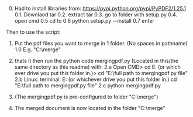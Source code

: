 0. Had to install libraries from:
https://pypi.python.org/pypi/PyPDF2/1.25.1
0.1. Downlaod tar
0.2. extract tar 
0.3. go to folder with setup.py
0.4. open cmd
0.5 cd to <folder with setup.py>
0.6 python setup.py --install 
0.7 enter

Then to use the script:
1. Put the pdf files you want to merge in 1 folder.  (No spaces in pathname)
1.0 E.g. "C:\merge"

2. thats it then run the python code mergingpdf.py (Located in this/the same directory as this readme) with: 
	2.a Open CMD> cd E: (or which ever drive you put this folder in.)> cd "E:\full path to mergingpdf.py file\"
	2.b Linux: terminal: E: (or whichever drive you put this folder in.) cd "E:\full path to mergingpdf.py file\"
	2.c python mergingpdf.py

3. (The mergingpdf.py is pre-configured to folder "C:\merge") 

4. The merged document is now located in the folder "C:\merge"